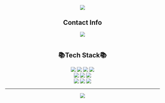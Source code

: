 <!-- ### Hi there 👋 -->

<!--
**itsyuna/itsyuna** is a ✨ _special_ ✨ repository because its `README.md` (this file) appears on your GitHub profile.

Here are some ideas to get you started:

- 🔭 I’m currently working on ...
- 🌱 I’m currently learning ...
- 👯 I’m looking to collaborate on ...
- 🤔 I’m looking for help with ...
- 💬 Ask me about ...
- 📫 How to reach me: ...
- 😄 Pronouns: ...
- ⚡ Fun fact: ...
-->

<!--
![header](https://capsule-render.vercel.app/api?type=waving&color=auto&height=300&section=header&text=Welcom%20to%20Yuna's%20Github%20🙌🏻&fontSize=60)
-->
<!-- header -->
<div align="center">
  <img src="https://capsule-render.vercel.app/api?type=waving&color=auto&height=300&section=header&text=Welcom%20to%20Yuna's%20Github%20🙌🏻&fontSize=60" />
</div>

<!-- contact info -->
<h2 align="center">Contact Info</h2>
<div align="center">
  <a href="mailto:itsyuna27@gmail.com">
    <img src="https://img.shields.io/badge/Gmail-EA4335?style=flat-square&logo=Gmail&logoColor=white"/>
  </a>
</div>

</br>

<!-- main -->
<h2 align="center">📚Tech Stack📚</h2>
<div align="center">
  <div>
     <img src="https://img.shields.io/badge/HTML5-E34F26?style=flat-square&logo=HTML5&logoColor=white"/>
     <img src="https://img.shields.io/badge/JavaScript-F7DF1E?style=flat-square&logo=JavaScript&logoColor=white"/>
     <img src="https://img.shields.io/badge/CSS3-1572B6?style=flat-square&logo=CSS3&logoColor=white"/>
     <img src="https://img.shields.io/badge/Styled--components-DB7093?style=flat-square&logo=Styledcomponents&logoColor=white"/>
  </div>
  <div>
    <img src="https://img.shields.io/badge/React-61DAFB?style=flat-square&logo=React&logoColor=white"/>
    <img src="https://img.shields.io/badge/TypeScript-3178C6?style=flat-square&logo=TypeScript&logoColor=white"/>
    <img src="https://img.shields.io/badge/Firebase-FFCA28?style=flat-square&logo=Firebase&logoColor=white"/>
  </div>
  <div>
    <img src="https://img.shields.io/badge/Redux Toolkit-764ABC?style=flat-square&logo=Redux&logoColor=white"/>
    <img src="https://img.shields.io/badge/Axios-5A29E4?style=flat-square&logo=Axios&logoColor=white"/>
    <img src="https://img.shields.io/badge/Figma-F24E1E?style=flat-square&logo=Figma&logoColor=white"/>
  </div>
</div>

<!-- stats -->
<!--
[![itsyuna's GitHub stats](https://github-readme-stats.vercel.app/api?username=itsyuna&include_all_commits=true&show_icons=true&theme=transparent)](https://github.com/itsyuna/github-readme-stats)
-->

<!-- top languages -->
<!--
![Top Langs](https://github-readme-stats.vercel.app/api/top-langs/?username=itsyuna&layout=compact)
[![Top Langs](https://github-readme-stats.vercel.app/api/top-langs/?username=itsyuna)](https://github.com/itsyuna/github-readme-stats)
-->

***

<!-- 
[![Hits](https://hits.seeyoufarm.com/api/count/incr/badge.svg?url=https%3A%2F%2Fgithub.com%2Fitsyuna&count_bg=%23BC7AF9&title_bg=%23555555&icon=&icon_color=%23E7E7E7&title=hits&edge_flat=false)](https://hits.seeyoufarm.com)
-->
<!-- hits -->
<div align="center">
  <a href="https://hits.seeyoufarm.com"><img src="https://hits.seeyoufarm.com/api/count/incr/badge.svg?url=https%3A%2F%2Fgithub.com%2Fitsyuna&count_bg=%23BC7AF9&title_bg=%23555555&icon=&icon_color=%23E7E7E7&title=hits&edge_flat=false"/></a>
</div>

